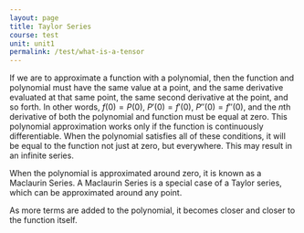 ```yaml
---
layout: page
title: Taylor Series
course: test
unit: unit1
permalink: /test/what-is-a-tensor
---
```


If we are to approximate a function with a polynomial, then the function and polynomial must have the same value at a point, and the same derivative evaluated at that same point, the same second derivative at the point, and so forth. In other words, $f(0) = P(0)$, $P'(0) = f'(0)$, $P''(0) = f''(0)$, and the $n$th derivative of both the polynomial and function must be equal at zero. This polynomial approximation works only if the function is continuously differentiable. When the polynomial satisfies all of these conditions, it will be equal to the function not just at zero, but everywhere. This may result in an infinite series.

When the polynomial is approximated around zero, it is known as a Maclaurin Series. A Maclaurin Series is a special case of a Taylor series, which can be approximated around any point.

As more terms are added to the polynomial, it becomes closer and closer to the function itself.
